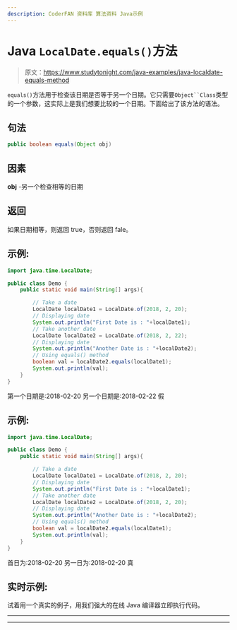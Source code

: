 ```yaml
---
description: CoderFAN 资料库 算法资料 Java示例
---
```


# Java `LocalDate.equals()`方法

> 原文：<https://www.studytonight.com/java-examples/java-localdate-equals-method>

`equals()`方法用于检查该日期是否等于另一个日期。它只需要`Object``Class`类型的一个参数，这实际上是我们想要比较的一个日期。下面给出了该方法的语法。

## 句法

```java
public boolean equals(Object obj)
```

## 因素

**obj** -另一个检查相等的日期

## 返回

如果日期相等，则返回 true，否则返回 fale。

## 示例:

```java
import java.time.LocalDate;

public class Demo {  
	public static void main(String[] args){  

		// Take a date
		LocalDate localDate1 = LocalDate.of(2018, 2, 20);
		// Displaying date
		System.out.println("First Date is : "+localDate1);
		// Take another date
		LocalDate localDate2 = LocalDate.of(2018, 2, 22);
		// Displaying date
		System.out.println("Another Date is : "+localDate2);
		// Using equals() method
		boolean val = localDate2.equals(localDate1);
		System.out.println(val);
	}
}
```

第一个日期是:2018-02-20
另一个日期是:2018-02-22
假

## 示例:

```java
import java.time.LocalDate;

public class Demo {  
	public static void main(String[] args){  

		// Take a date
		LocalDate localDate1 = LocalDate.of(2018, 2, 20);
		// Displaying date
		System.out.println("First Date is : "+localDate1);
		// Take another date
		LocalDate localDate2 = LocalDate.of(2018, 2, 20);
		// Displaying date
		System.out.println("Another Date is : "+localDate2);
		// Using equals() method
		boolean val = localDate2.equals(localDate1);
		System.out.println(val);
	}
}
```

首日为:2018-02-20
另一日为:2018-02-20
真

## 实时示例:

试着用一个真实的例子，用我们强大的在线 Java 编译器立即执行代码。

* * *

* * *
